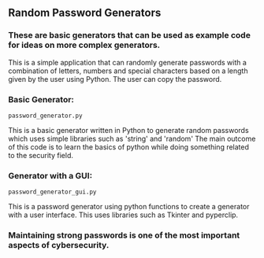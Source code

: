 ## Random Password Generators
### These are basic generators that can be used as example code for ideas on more complex generators. 

This is a simple application that can randomly generate passwords with a combination of letters, numbers and special characters based on a length given by the user using Python. The user can copy the password.

### Basic Generator:
`password_generator.py`

This is a basic generator written in Python to generate random passwords which uses simple libraries such as 'string' and 'random'
The main outcome of this code is to learn the basics of python while doing something related to the security field. 

### Generator with a GUI:
`password_generator_gui.py`

This is a password generator using python functions to create a generator with a user interface. This uses libraries such as Tkinter and pyperclip.

### Maintaining strong passwords is one of the most important aspects of cybersecurity. 

